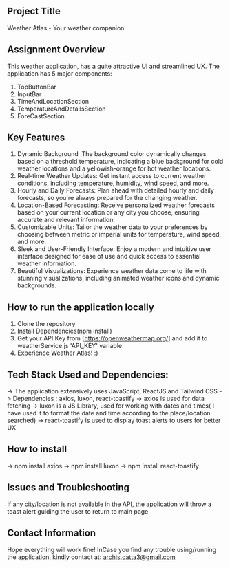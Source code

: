 
## Project Title
Weather Atlas - Your weather companion

## Assignment Overview
This weather application, has a quite attractive UI and streamlined UX. The application has 5 major components:
1) TopButtonBar
2) InputBar
3) TimeAndLocationSection
4) TemperatureAndDetailsSection
5) ForeCastSection

## Key Features
1) Dynamic Background :The background color dynamically changes based on a threshold temperature, indicating a blue background for cold weather locations and a yellowish-orange for hot weather locations.
2) Real-time Weather Updates: Get instant access to current weather conditions, including temperature, humidity, wind speed, and more.
3) Hourly and Daily Forecasts: Plan ahead with detailed hourly and daily forecasts, so you're always prepared for the changing weather.
4) Location-Based Forecasting: Receive personalized weather forecasts based on your current location or any city you choose, ensuring accurate and relevant information.
5) Customizable Units: Tailor the weather data to your preferences by choosing between metric or imperial units for temperature, wind speed, and more.
6) Sleek and User-Friendly Interface: Enjoy a modern and intuitive user interface designed for ease of use and quick access to essential weather information.
7) Beautiful Visualizations: Experience weather data come to life with stunning visualizations, including animated weather icons and dynamic backgrounds.

## How to run the application locally
1) Clone the repository
2) Install Dependencies(npm install)
3) Get your API Key from [https://openweathermap.org/] and add it to weatherService.js 'API_KEY' variable
4) Experience Weather Atlas! :)

## Tech Stack Used and Dependencies:
-> The application extensively uses JavaScript, ReactJS and Tailwind CSS
-> Dependencies : axios, luxon, react-toastify
-> axios is used for data fetching
-> luxon is a JS Library, used for working with dates and times( I have used it to format the date and time according to the place/location searched)
-> react-toastify is used to display toast alerts to users for better UX

## How to install
-> npm install axios
-> npm install luxon
-> npm install react-toastify

## Issues and Troubleshooting
If any city/location is not available in the API, the application will throw a toast alert guiding the user to return to main page

## Contact Information
Hope everything will work fine! InCase you find any trouble using/running the application, kindly contact at:
archis.datta3@gmail.com



